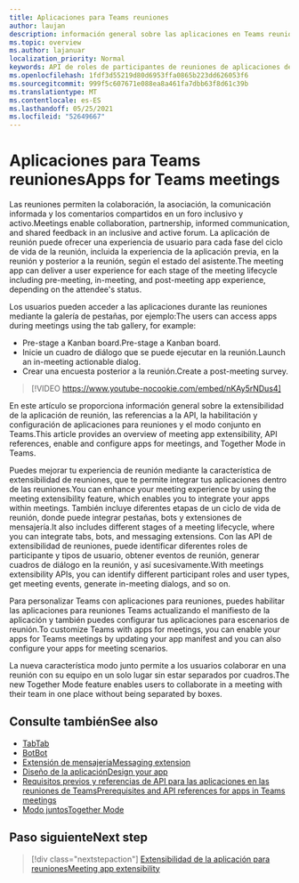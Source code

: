 ```yaml
---
title: Aplicaciones para Teams reuniones
author: laujan
description: información general sobre las aplicaciones en Teams reuniones basadas en el rol de participante y usuario
ms.topic: overview
ms.author: lajanuar
localization_priority: Normal
keywords: API de roles de participantes de reuniones de aplicaciones de teams
ms.openlocfilehash: 1fdf3d55219d80d6953ffa0865b223dd626053f6
ms.sourcegitcommit: 999f5c607671e088ea8a461fa7dbb63f8d61c39b
ms.translationtype: MT
ms.contentlocale: es-ES
ms.lasthandoff: 05/25/2021
ms.locfileid: "52649667"
---
```

# <a name="apps-for-teams-meetings"></a><span data-ttu-id="fcaf9-104">Aplicaciones para Teams reuniones</span><span class="sxs-lookup"><span data-stu-id="fcaf9-104">Apps for Teams meetings</span></span>

<span data-ttu-id="fcaf9-105">Las reuniones permiten la colaboración, la asociación, la comunicación informada y los comentarios compartidos en un foro inclusivo y activo.</span><span class="sxs-lookup"><span data-stu-id="fcaf9-105">Meetings enable collaboration, partnership, informed communication, and shared feedback in an inclusive and active forum.</span></span> <span data-ttu-id="fcaf9-106">La aplicación de reunión puede ofrecer una experiencia de usuario para cada fase del ciclo de vida de la reunión, incluida la experiencia de la aplicación previa, en la reunión y posterior a la reunión, según el estado del asistente.</span><span class="sxs-lookup"><span data-stu-id="fcaf9-106">The meeting app can deliver a user experience for each stage of the meeting lifecycle including pre-meeting, in-meeting, and post-meeting app experience, depending on the attendee's status.</span></span>

<span data-ttu-id="fcaf9-107">Los usuarios pueden acceder a las aplicaciones durante las reuniones mediante la galería de pestañas, por ejemplo:</span><span class="sxs-lookup"><span data-stu-id="fcaf9-107">The users can access apps during meetings using the tab gallery, for example:</span></span>

* <span data-ttu-id="fcaf9-108">Pre-stage a Kanban board.</span><span class="sxs-lookup"><span data-stu-id="fcaf9-108">Pre-stage a Kanban board.</span></span>
* <span data-ttu-id="fcaf9-109">Inicie un cuadro de diálogo que se puede ejecutar en la reunión.</span><span class="sxs-lookup"><span data-stu-id="fcaf9-109">Launch an in-meeting actionable dialog.</span></span>
* <span data-ttu-id="fcaf9-110">Crear una encuesta posterior a la reunión.</span><span class="sxs-lookup"><span data-stu-id="fcaf9-110">Create a post-meeting survey.</span></span>

> [!VIDEO https://www.youtube-nocookie.com/embed/nKAy5rNDus4]

<span data-ttu-id="fcaf9-111">En este artículo se proporciona información general sobre la extensibilidad de la aplicación de reunión, las referencias a la API, la habilitación y configuración de aplicaciones para reuniones y el modo conjunto en Teams.</span><span class="sxs-lookup"><span data-stu-id="fcaf9-111">This article provides an overview of meeting app extensibility, API references, enable and configure apps for meetings, and Together Mode in Teams.</span></span>

<span data-ttu-id="fcaf9-112">Puedes mejorar tu experiencia de reunión mediante la característica de extensibilidad de reuniones, que te permite integrar tus aplicaciones dentro de las reuniones.</span><span class="sxs-lookup"><span data-stu-id="fcaf9-112">You can enhance your meeting experience by using the meeting extensibility feature, which enables you to integrate your apps within meetings.</span></span> <span data-ttu-id="fcaf9-113">También incluye diferentes etapas de un ciclo de vida de reunión, donde puede integrar pestañas, bots y extensiones de mensajería.</span><span class="sxs-lookup"><span data-stu-id="fcaf9-113">It also includes different stages of a meeting lifecycle, where you can integrate tabs, bots, and messaging extensions.</span></span> <span data-ttu-id="fcaf9-114">Con las API de extensibilidad de reuniones, puede identificar diferentes roles de participante y tipos de usuario, obtener eventos de reunión, generar cuadros de diálogo en la reunión, y así sucesivamente.</span><span class="sxs-lookup"><span data-stu-id="fcaf9-114">With meetings extensibility APIs, you can identify different participant roles and user types, get meeting events, generate in-meeting dialogs, and so on.</span></span>

<span data-ttu-id="fcaf9-115">Para personalizar Teams con aplicaciones para reuniones, puedes habilitar las aplicaciones para reuniones Teams actualizando el manifiesto de la aplicación y también puedes configurar tus aplicaciones para escenarios de reunión.</span><span class="sxs-lookup"><span data-stu-id="fcaf9-115">To customize Teams with apps for meetings, you can enable your apps for Teams meetings by updating your app manifest and you can also configure your apps for meeting scenarios.</span></span>

<span data-ttu-id="fcaf9-116">La nueva característica modo junto permite a los usuarios colaborar en una reunión con su equipo en un solo lugar sin estar separados por cuadros.</span><span class="sxs-lookup"><span data-stu-id="fcaf9-116">The new Together Mode feature enables users to collaborate in a meeting with their team in one place without being separated by boxes.</span></span>

## <a name="see-also"></a><span data-ttu-id="fcaf9-117">Consulte también</span><span class="sxs-lookup"><span data-stu-id="fcaf9-117">See also</span></span>

* [<span data-ttu-id="fcaf9-118">Tab</span><span class="sxs-lookup"><span data-stu-id="fcaf9-118">Tab</span></span>](../tabs/what-are-tabs.md#understand-how-tabs-work)
* [<span data-ttu-id="fcaf9-119">Bot</span><span class="sxs-lookup"><span data-stu-id="fcaf9-119">Bot</span></span>](../bots/what-are-bots.md)
* [<span data-ttu-id="fcaf9-120">Extensión de mensajería</span><span class="sxs-lookup"><span data-stu-id="fcaf9-120">Messaging extension</span></span>](../messaging-extensions/what-are-messaging-extensions.md)
* [<span data-ttu-id="fcaf9-121">Diseño de la aplicación</span><span class="sxs-lookup"><span data-stu-id="fcaf9-121">Design your app</span></span>](../apps-in-teams-meetings/design/designing-apps-in-meetings.md)
* [<span data-ttu-id="fcaf9-122">Requisitos previos y referencias de API para las aplicaciones en las reuniones de Teams</span><span class="sxs-lookup"><span data-stu-id="fcaf9-122">Prerequisites and API references for apps in Teams meetings</span></span>](create-apps-for-teams-meetings.md)
* [<span data-ttu-id="fcaf9-123">Modo juntos</span><span class="sxs-lookup"><span data-stu-id="fcaf9-123">Together Mode</span></span>](~/apps-in-teams-meetings/teams-together-mode.md)

## <a name="next-step"></a><span data-ttu-id="fcaf9-124">Paso siguiente</span><span class="sxs-lookup"><span data-stu-id="fcaf9-124">Next step</span></span>

> [!div class="nextstepaction"]
> [<span data-ttu-id="fcaf9-125">Extensibilidad de la aplicación para reuniones</span><span class="sxs-lookup"><span data-stu-id="fcaf9-125">Meeting app extensibility</span></span>](meeting-app-extensibility.md)
